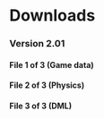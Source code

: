 # Downloads

### Version 2.01

#### File 1 of 3 (Game data)


#### File 2 of 3 (Physics)


#### File 3 of 3 (DML)
